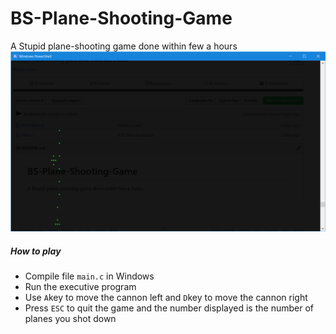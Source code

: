 # BS-Plane-Shooting-Game
A Stupid plane-shooting game done within few a hours
![game screen shot](https://github.com/EricEricEricJin/BS-Plane-Shooting-Game/blob/master/screenshot.png)

##### How to play
- Compile file `main.c` in Windows
- Run the executive program
- Use `A`key to move the cannon left and `D`key to move the cannon right
- Press `ESC` to quit the game and the number displayed is the number of planes you shot down
